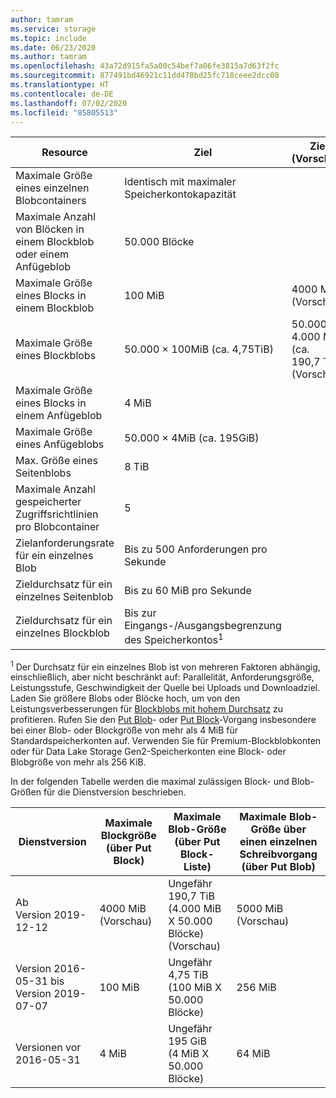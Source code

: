 ```yaml
---
author: tamram
ms.service: storage
ms.topic: include
ms.date: 06/23/2020
ms.author: tamram
ms.openlocfilehash: 43a72d915fa5a00c54bef7a06fe3815a7d63f2fc
ms.sourcegitcommit: 877491bd46921c11dd478bd25fc718ceee2dcc08
ms.translationtype: HT
ms.contentlocale: de-DE
ms.lasthandoff: 07/02/2020
ms.locfileid: "85805513"
---
```

| Resource | Ziel | Ziel (Vorschau) |
|-|-|-|
| Maximale Größe eines einzelnen Blobcontainers | Identisch mit maximaler Speicherkontokapazität |  |
| Maximale Anzahl von Blöcken in einem Blockblob oder einem Anfügeblob | 50.000 Blöcke |  |
| Maximale Größe eines Blocks in einem Blockblob | 100 MiB | 4000 MiB (Vorschau) |
| Maximale Größe eines Blockblobs | 50.000 × 100MiB (ca. 4,75TiB) | 50.000 × 4.000 MiB (ca. 190,7 TiB) (Vorschau) |
| Maximale Größe eines Blocks in einem Anfügeblob | 4 MiB |  |
| Maximale Größe eines Anfügeblobs | 50.000 × 4MiB (ca. 195GiB) |  |
| Max. Größe eines Seitenblobs | 8 TiB |  |
| Maximale Anzahl gespeicherter Zugriffsrichtlinien pro Blobcontainer | 5 |  |
| Zielanforderungsrate für ein einzelnes Blob | Bis zu 500 Anforderungen pro Sekunde |  |
| Zieldurchsatz für ein einzelnes Seitenblob | Bis zu 60 MiB pro Sekunde |  |
| Zieldurchsatz für ein einzelnes Blockblob | Bis zur Eingangs-/Ausgangsbegrenzung des Speicherkontos<sup>1</sup> |  |

<sup>1</sup> Der Durchsatz für ein einzelnes Blob ist von mehreren Faktoren abhängig, einschließlich, aber nicht beschränkt auf: Parallelität, Anforderungsgröße, Leistungsstufe, Geschwindigkeit der Quelle bei Uploads und Downloadziel. Laden Sie größere Blobs oder Blöcke hoch, um von den Leistungsverbesserungen für [Blockblobs mit hohem Durchsatz](https://azure.microsoft.com/blog/high-throughput-with-azure-blob-storage/) zu profitieren. Rufen Sie den [Put Blob](/rest/api/storageservices/put-blob)- oder [Put Block](/rest/api/storageservices/put-block)-Vorgang insbesondere bei einer Blob- oder Blockgröße von mehr als 4 MiB für Standardspeicherkonten auf. Verwenden Sie für Premium-Blockblobkonten oder für Data Lake Storage Gen2-Speicherkonten eine Block- oder Blobgröße von mehr als 256 KiB.

In der folgenden Tabelle werden die maximal zulässigen Block- und Blob-Größen für die Dienstversion beschrieben.

| Dienstversion | Maximale Blockgröße (über Put Block) | Maximale Blob-Größe (über Put Block-Liste) | Maximale Blob-Größe über einen einzelnen Schreibvorgang (über Put Blob) |
|-|-|-|-|
| Ab Version 2019-12-12 | 4000 MiB (Vorschau) | Ungefähr 190,7 TiB (4.000 MiB X 50.000 Blöcke) (Vorschau) | 5000 MiB (Vorschau) |
| Version 2016-05-31 bis Version 2019-07-07 | 100 MiB | Ungefähr 4,75 TiB (100 MiB X 50.000 Blöcke) | 256 MiB |
| Versionen vor 2016-05-31 | 4 MiB | Ungefähr 195 GiB (4 MiB X 50.000 Blöcke) | 64 MiB |
